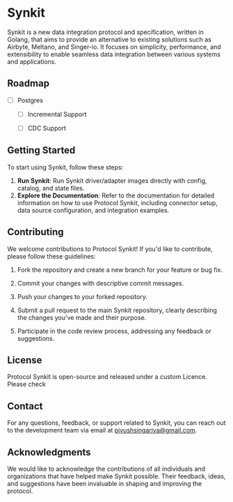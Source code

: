 # Synkit

Synkit is a new data integration protocol and specification, written in Golang, that aims to provide an alternative to existing solutions such as Airbyte, Meltano, and Singer-io. It focuses on simplicity, performance, and extensibility to enable seamless data integration between various systems and applications.

## Roadmap
- [ ] Postgres
  - [ ] Incremental Support
  - [ ] CDC Support



## Getting Started

To start using Synkit, follow these steps:

1. **Run Synkit**: Run Synkit driver/adapter images directly with config, catalog, and state files.
2. **Explore the Documentation**: Refer to the documentation for detailed information on how to use Protocol Synkit, including connector setup, data source configuration, and integration examples.

## Contributing

We welcome contributions to Protocol Synkit! If you'd like to contribute, please follow these guidelines:

1. Fork the repository and create a new branch for your feature or bug fix.

2. Commit your changes with descriptive commit messages.

3. Push your changes to your forked repository.

4. Submit a pull request to the main Synkit repository, clearly describing the changes you've made and their purpose.

5. Participate in the code review process, addressing any feedback or suggestions.

## License

Protocol Synkit is open-source and released under a custom Licence. Please check

## Contact

For any questions, feedback, or support related to Synkit, you can reach out to the development team via email at [piyushsingariya@gmail.com](mailto:piyushsingariya@gmail.com).

## Acknowledgments

We would like to acknowledge the contributions of all individuals and organizations that have helped make Synkit possible. Their feedback, ideas, and suggestions have been invaluable in shaping and improving the protocol.
